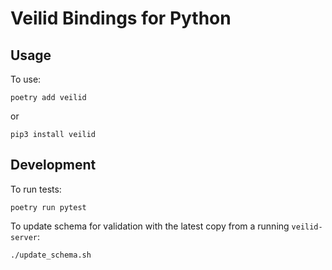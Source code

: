 # Veilid Bindings for Python

## Usage

To use:
```
poetry add veilid
```
or 
```
pip3 install veilid
```


## Development

To run tests:
```
poetry run pytest
```

To update schema for validation with the latest copy from a running `veilid-server`:
```
./update_schema.sh
```
